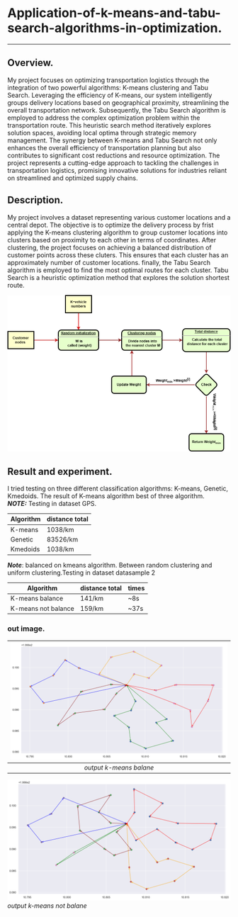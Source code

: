 # Application-of-k-means-and-tabu-search-algorithms-in-optimization.
---

## Overview.
My project focuses on optimizing transportation logistics through the integration of two powerful algorithms: K-means clustering and Tabu Search. Leveraging the efficiency of K-means, our system intelligently groups delivery locations based on geographical proximity, streamlining the overall transportation network. Subsequently, the Tabu Search algorithm is employed to address the complex optimization problem within the transportation route. This heuristic search method iteratively explores solution spaces, avoiding local optima through strategic memory management. The synergy between K-means and Tabu Search not only enhances the overall efficiency of transportation planning but also contributes to significant cost reductions and resource optimization. The project represents a cutting-edge approach to tackling the challenges in transportation logistics, promising innovative solutions for industries reliant on streamlined and optimized supply chains.
## Description.
My project involves a dataset representing various customer locations and a central depot. The objective is to optimize the delivery process by frist applying the K-means clustering algorithm to group customer locations into clusters based on proximity to each other in terms of coordinates. After clustering, the project focuses on achieving a balanced distribution of customer points across these cluters. This ensures that each cluster has an approximately number of customer locations.
finally, the Tabu Search algorithm is employed to find the most optimal routes for each cluster. Tabu Search is a heuristic optimization method that explores the solution shortest route.

![alt text](https://github.com/tranhuuan1703/Application-of-k-means-and-tabu-search-algorithms-in-optimization./blob/main/workflow_optimizer_vrp.drawio.png)
## Result and experiment.
I tried testing on three different classification algorithms: K-means, Genetic, Kmedoids. The result of K-means algorithm best of three algorithm.</br>
**_NOTE:_**  Testing in dataset GPS.</br>

Algorithm  | distance total |
------------- | --------------|
K-means | 1038/km |
Genetic  | 83526/km |
Kmedoids  | 1038/km | 

**_Note_**: balanced on kmeans algorithm. Between random clustering and uniform clustering.Testing in dataset datasample 2<br>

Algorithm | distance total| times |
----------|---------------|-------|
K-means balance|141/km|~8s|
K-means not balance|159/km| ~37s|

### out image.

| ![alt text](https://github.com/tranhuuan1703/Application-of-k-means-and-tabu-search-algorithms-in-optimization./blob/main/output_kmeans_balance.png)|
|:---:|
|*output k-means balane*|
![alt text](https://github.com/tranhuuan1703/Application-of-k-means-and-tabu-search-algorithms-in-optimization./blob/main/output_kmean_not.png)
*output k-means not balane*
